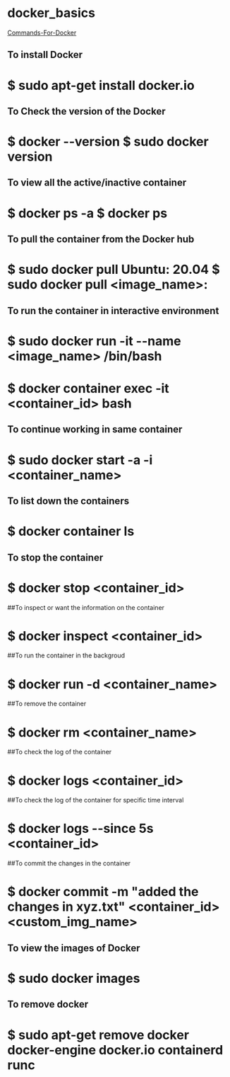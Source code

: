 # docker_basics
[Commands-For-Docker](#commands-For-Docker)

## To install Docker

  # $ sudo apt-get install docker.io

## To Check the version of the Docker

  # $ docker --version $ sudo docker version

## To view all the active/inactive container

  # $ docker ps -a $ docker ps

## To pull the container from the Docker hub

  # $ sudo docker pull Ubuntu: 20.04 $ sudo docker pull <image_name>:<version>

## To run the container in interactive environment

  # $ sudo docker run -it --name <image_name> /bin/bash 
  # $ docker container exec -it <container_id> bash

## To continue working in same container

  # $ sudo docker start -a -i <container_name>

## To list down the containers

  # $ docker container ls

## To stop the container

  # $ docker stop <container_id>

##To inspect or want the information on the container

  # $ docker inspect <container_id>

##To run the container in the backgroud

  # $ docker run -d <container_name>

##To remove the container

  # $ docker rm <container_name>

##To check the log of the container

  # $ docker logs <container_id>

##To check the log of the container for specific time interval

  # $ docker logs --since 5s <container_id>

##To commit the changes in the container

  # $ docker commit -m "added the changes in xyz.txt" <container_id> <custom_img_name>

## To view the images of Docker

  # $ sudo docker images

## To remove docker

  # $ sudo apt-get remove docker docker-engine docker.io containerd runc
